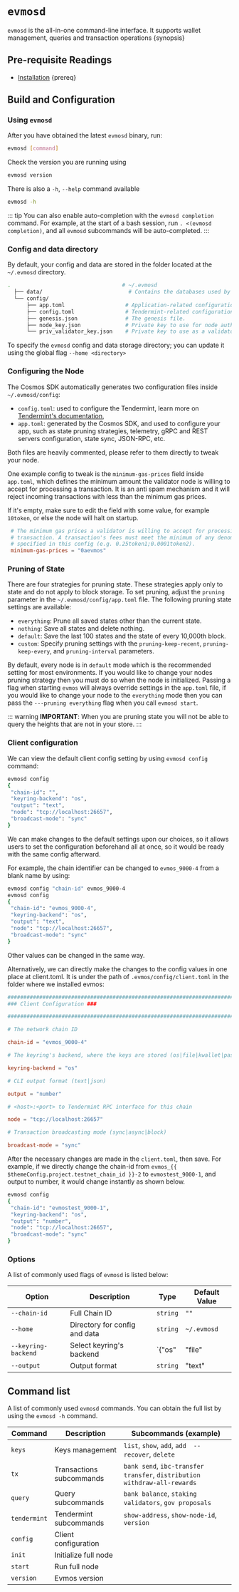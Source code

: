 <!--
order: 2
-->

# `evmosd`

`evmosd` is the all-in-one command-line interface. It supports wallet management, queries and transaction operations {synopsis}

## Pre-requisite Readings

- [Installation](./installation.md) {prereq}

## Build and Configuration

### Using `evmosd`

After you have obtained the latest `evmosd` binary, run:

```bash
evmosd [command]
```

Check the version you are running using

```bash
evmosd version
```

There is also a `-h`, `--help` command available

```bash
evmosd -h
```

::: tip
You can also enable auto-completion with the `evmosd completion` command. For example, at the start of a bash session, run `. <(evmosd completion)`, and all `evmosd` subcommands will be auto-completed.
:::

### Config and data directory

By default, your config and data are stored in the folder located at the `~/.evmosd` directory.

```bash
.                                   # ~/.evmosd
  ├── data/                           # Contains the databases used by the node.
  └── config/
      ├── app.toml                   # Application-related configuration file.
      ├── config.toml                # Tendermint-related configuration file.
      ├── genesis.json               # The genesis file.
      ├── node_key.json              # Private key to use for node authentication in the p2p protocol.
      └── priv_validator_key.json    # Private key to use as a validator in the consensus protocol.
```

To specify the `evmosd` config and data storage directory; you can update it using the global flag `--home <directory>`

### Configuring the Node

The Cosmos SDK automatically generates two configuration files inside `~/.evmosd/config`:

- `config.toml`: used to configure the Tendermint, learn more on [Tendermint's documentation](https://docs.tendermint.com/master/nodes/configuration.html),
- `app.toml`: generated by the Cosmos SDK, and used to configure your app, such as state pruning strategies, telemetry, gRPC and REST servers configuration, state sync, JSON-RPC, etc.

Both files are heavily commented, please refer to them directly to tweak your node.

One example config to tweak is the `minimum-gas-prices` field inside `app.toml`, which defines the minimum amount the validator node is willing to accept for processing a transaction. It is an anti spam mechanism and it will reject incoming transactions with less than the minimum gas prices.

If it's empty, make sure to edit the field with some value, for example `10token`, or else the node will halt on startup.

```toml
 # The minimum gas prices a validator is willing to accept for processing a
 # transaction. A transaction's fees must meet the minimum of any denomination
 # specified in this config (e.g. 0.25token1;0.0001token2).
 minimum-gas-prices = "0aevmos"
```

### Pruning of State

There are four strategies for pruning state. These strategies apply only to state and do not apply to block storage.
To set pruning, adjust the `pruning` parameter in the `~/.evmosd/config/app.toml` file.
The following pruning state settings are available:

- `everything`: Prune all saved states other than the current state.
- `nothing`: Save all states and delete nothing.
- `default`: Save the last 100 states and the state of every 10,000th block.
- `custom`: Specify pruning settings with the `pruning-keep-recent`, `pruning-keep-every`, and `pruning-interval` parameters.

By default, every node is in `default` mode which is the recommended setting for most environments.
If you would like to change your nodes pruning strategy then you must do so when the node is initialized. Passing a flag when starting `evmos` will always override settings in the `app.toml` file, if you would like to change your node to the `everything` mode then you can pass the `---pruning everything` flag when you call `evmosd start`.

::: warning
**IMPORTANT**:
When you are pruning state you will not be able to query the heights that are not in your store.
:::

### Client configuration

We can view the default client config setting by using `evmosd config` command:

```bash
evmosd config
{
 "chain-id": "",
 "keyring-backend": "os",
 "output": "text",
 "node": "tcp://localhost:26657",
 "broadcast-mode": "sync"
}
```

We can make changes to the default settings upon our choices, so it allows users to set the configuration beforehand all at once, so it would be ready with the same config afterward.

For example, the chain identifier can be changed to `evmos_9000-4` from a blank name by using:

```bash
evmosd config "chain-id" evmos_9000-4
evmosd config
{
 "chain-id": "evmos_9000-4",
 "keyring-backend": "os",
 "output": "text",
 "node": "tcp://localhost:26657",
 "broadcast-mode": "sync"
}
```

Other values can be changed in the same way.

Alternatively, we can directly make the changes to the config values in one place at client.toml. It is under the path of `.evmos/config/client.toml` in the folder where we installed evmos:

```toml
############################################################################
### Client Configuration ###

############################################################################

# The network chain ID

chain-id = "evmos_9000-4"

# The keyring's backend, where the keys are stored (os|file|kwallet|pass|test|memory)

keyring-backend = "os"

# CLI output format (text|json)

output = "number"

# <host>:<port> to Tendermint RPC interface for this chain

node = "tcp://localhost:26657"

# Transaction broadcasting mode (sync|async|block)

broadcast-mode = "sync"
```

After the necessary changes are made in the `client.toml`, then save. For example, if we directly change the chain-id from `evmos_{{ $themeConfig.project.testnet_chain_id }}-2` to `evmostest_9000-1`, and output to number, it would change instantly as shown below.

```bash
evmosd config
{
 "chain-id": "evmostest_9000-1",
 "keyring-backend": "os",
 "output": "number",
 "node": "tcp://localhost:26657",
 "broadcast-mode": "sync"
}
```

### Options

A list of commonly used flags of `evmosd` is listed below:

| Option              | Description                   | Type                                             | Default Value |
| ------------------- | ----------------------------- | ------------------------------------------------ | ------------- |
| `--chain-id`        | Full Chain ID                 | `string`                                         | `""`          |
| `--home`            | Directory for config and data | `string`                                         | `~/.evmosd`   |
| `--keyring-backend` | Select keyring's backend      | `{"os"|"file"|"kwallet"|"pass"|"test"|"memory"}` | `"os"`        |
| `--output`          | Output format                 | `string`                                         | "text"        |

## Command list

A list of commonly used `evmosd` commands. You can obtain the full list by using the `evmosd -h` command.

| Command      | Description              | Subcommands (example)                                                     |
| ------------ | ------------------------ | ------------------------------------------------------------------------- |
| `keys`       | Keys management          | `list`, `show`, `add`, `add  --recover`, `delete`                         |
| `tx`         | Transactions subcommands | `bank send`, `ibc-transfer transfer`, `distribution withdraw-all-rewards` |
| `query`      | Query subcommands        | `bank balance`, `staking validators`, `gov proposals`                     |
| `tendermint` | Tendermint subcommands   | `show-address`, `show-node-id`, `version`                                 |
| `config`     | Client configuration     |                                                                           |
| `init`       | Initialize full node     |                                                                           |
| `start`      | Run full node            |                                                                           |
| `version`    | Evmos version            |                                                                           |

